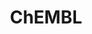 ---
bigquery: https://console.cloud.google.com/bigquery?p=patents-public-data&d=ebi_chembl&page=dataset
citation: '"The ChEMBL database in 2017." Anna Gaulton, Anne Hersey, Michał Nowotka,
  A Patrícia Bento, Jon Chambers, David Mendez, Prudence Mutowo, Francis Atkinson,
  Louisa J Bellis, Elena Cibrián-Uhalte, Mark Davies, Nathan Dedman, Anneli Karlsson,
  María Paula Magariños, John P Overington, George Papadatos, Ines Smit, Andrew R
  Leach Nucleic acids Research (2017) 45 (Database Issue), D945-D954'
contributors: European Bioinformatics Institute
cost: None
description: ChEMBL Data is a manually curated database of small molecules used in
  drug discovery, including information about existing patented drugs.
documentation: 'schema: https://www.ebi.ac.uk/chembl/db_schema


  '
last_edit: 04/08/2022, 07:23:57
location: https://console.cloud.google.com/marketplace/product/google_patents_public_datasets/chembl
maintained_by: EMBL-EBI, an outstation of European Molecular Biology Laboratory
related_publications: '

  ChEMBL: towards direct deposition of bioassay data.


  Mendez D, Gaulton A, Bento AP, Chambers J, De Veij M, Félix E, Magariños MP, Mosquera
  JF, Mutowo P, Nowotka M, Gordillo-Marañón M, Hunter F, Junco L, Mugumbate G, Rodriguez-Lopez
  M, Atkinson F, Bosc N, Radoux CJ, Segura-Cabrera A, Hersey A, Leach AR.


  — Nucleic Acids Res. 2019; 47(D1):D930-D940. doi: 10.1093/nar/gky1075

  '
schema_fields:
- delist_flag
- level5
- toid
- published_value
- warning_id
- assay_tax_id
- curated_by
- sequence
- patent_id
- bao_id
- num_alerts
- synonyms
- oc_id
- res_stem_id
- mc_target_type
- parent_molregno
- standard_inchi
- previous_company
- src_assay_id
- isoform
- cl_lincs_id
- major_class
- mc_tax_id
- hba
- cx_most_bpka
- frac_class_id
- polymer_flag
- first_page
- who_name
- curation_comment
- assay_class_id
- alogp
- alert_set_id
- parent_type
- tissue_id
- volume
- pathway_key
- related_tid
- comp_go_id
- src_compound_id
- component_id
- acd_most_apka
- idx
- component_type
- sei
- doc_type
- who_extra
- molregno
- metref_id
- level1
- enzyme_tid
- src_id
- site_residues
- availability_type
- assay_tissue
- published_relation
- warning_country
- cellosaurus_id
- usan_substem
- abstract
- cpd_str_alert_id
- selectivity_comment
- co_stem_id
- drugind_id
- hrac_class_id
- cell_source_organism
- research_stem
- bao_format
- set_name
- cell_id
- data_validity_comment
- disease_efficacy
- updated_on
- molsyn_id
- short_name
- entity_id
- mecref_id
- molecular_species
- first_approval
- ddd_comment
- atc_code
- warning_type
- normal_range_max
- mec_id
- assay_category
- target_type
- withdrawn_class
- syn_type
- oral
- warning_year
- year
- trade_name
- indication_class
- tbl
- pref_name
- chebi_par_id
- relationship_type
- published_type
- component_synonym
- status
- class_level
- bei
- compsyn_id
- subgroup
- molfile
- standard_flag
- tax_id
- actsm_id
- level3_description
- normal_range_min
- standard_type
- patent_expire_date
- prodrug
- path
- annotation
- drug_product_flag
- acd_logp
- issue
- drug_record_id
- l1
- ref_url
- priority
- mc_target_name
- targrel_id
- orig_description
- assay_organism
- ridx
- cell_source_tax_id
- num_lipinski_ro5_violations
- pubmed_id
- title
- parent_go_id
- predbind_id
- std_act_id
- assay_cell_type
- efo_term
- level1_description
- cell_name
- max_phase
- as_id
- alert_name
- published_units
- company
- assay_source
- dosed_ingredient
- publication_number
- cx_logd
- authors
- level2
- homologue
- first_in_class
- go_id
- binding_site_comment
- parameter_type
- label
- acd_most_bpka
- met_conversion
- standard_value
- pathway_id
- cell_ontology_id
- cx_most_apka
- tid_fixed
- activity_comment
- met_id
- variant_id
- ro3_pass
- efo_id
- creation_date
- assay_type
- ap_id
- mw_freebase
- caloha_id
- comp_class_id
- mechanism_of_action
- l6
- approval_date
- upper_value
- submission_date
- standard_upper_value
- ddd_admr
- comments
- inorganic_flag
- version
- ddd_value
- met_comment
- activity_count
- ingredient
- withdrawn_reason
- qudt_units
- downgraded
- compd_id
- sitecomp_id
- confidence
- hrac_code
- bao_endpoint
- doc_id
- product_id
- activity_id
- mol_atc_id
- usan_stem_id
- rgid
- source_domain_id
- parent_id
- nda_type
- target_mapping
- biocomp_id
- accession
- qed_weighted
- stat
- enzyme_name
- target_desc
- name
- last_page
- sequence_md5sum
- mol_irac_id
- ass_cls_map_id
- start_position
- molecule_type
- assay_test_type
- protein_class_id
- mol_hrac_id
- domain_description
- standard_text_value
- db_version
- level2_description
- result_flag
- level4_description
- src_short_name
- description
- usan_stem
- formulation_id
- pchembl_value
- mc_target_accession
- therapeutic_flag
- source
- ddd_units
- relationship_desc
- canonical_smiles
- black_box_warning
- innovator_company
- text_value
- irac_class_id
- relation
- updated_by
- ref_id
- aromatic_rings
- cx_logp
- potential_duplicate
- end_position
- mol_frac_id
- stem_class
- cidx
- last_active
- log_id
- psa
- hbd
- frac_code
- full_molformula
- protclasssyn_id
- value
- ad_type
- journal
- l7
- usan_year
- doi
- withdrawn_flag
- level3
- targcomp_id
- warning_class
- ddd_id
- tid
- clo_id
- domain_id
- withdrawn_country
- active_ingredient
- l8
- level4
- lle
- direct_interaction
- metabolite_record_id
- units
- assay_subcellular_fraction
- mechanism_comment
- parameter_value
- max_phase_for_ind
- route
- helm_notation
- type
- ref_type
- job_id
- domain_name
- standard_relation
- protein_class_desc
- bto_id
- action_type
- indref_id
- domain_type
- acd_logd
- uberon_id
- db_source
- record_id
- site_id
- hbd_lipinski
- parenteral
- country
- definition
- cell_description
- protein_class_synonym
- applicant_full_name
- mutation
- patent_no
- prod_pat_id
- drug_substance_flag
- warning_description
- src_description
- dosage_form
- compound_name
- l3
- site_name
- usan_stem_definition
- warnref_id
- smarts
- topical
- strength
- molecular_mechanism
- num_ro5_violations
- confidence_score
- alert_id
- l5
- le
- assay_desc
- substrate_record_id
- assay_strain
- mesh_id
- active_molregno
- irac_code
- rtb
- full_mwt
- mw_monoisotopic
- class_type
- withdrawn_year
- assay_param_id
- cell_source_tissue
- mc_organism
- hba_lipinski
- chembl_id
- stem
- l2
- species_group_flag
- standard_units
- standard_inchi_key
- prediction_method
- assay_id
- entity_type
- mesh_heading
- aspect
- smid
- compound_key
- structure_type
- organism
- heavy_atoms
- l4
- chirality
- natural_product
- aidx
- patent_use_code
- relationship
- uo_units
shortname: chembl
tags:
- biotechnology
- health
- chemical
- bioinformatics
- medical
terms_of_use: CC BY-SA 3.0
title: ChEMBL
uuid: e232a192-965c-4ec9-904c-155b6dfe56c5
---